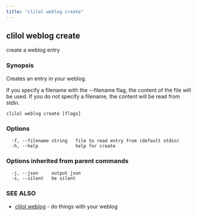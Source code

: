 ```yaml
---
title: "clilol weblog create"
---
```

## clilol weblog create

create a weblog entry

### Synopsis

Creates an entry in your weblog.

If you specify a filename with the --filename flag, the content of the file
will be used. If you do not specify a filename, the content will be read
from stdin.

```
clilol weblog create [flags]
```

### Options

```
  -f, --filename string   file to read entry from (default stdin)
  -h, --help              help for create
```

### Options inherited from parent commands

```
  -j, --json     output json
  -s, --silent   be silent
```

### SEE ALSO

* [clilol weblog](clilol_weblog.md)	 - do things with your weblog


